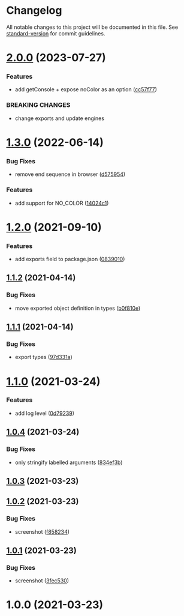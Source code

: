 # Changelog

All notable changes to this project will be documented in this file. See [standard-version](https://github.com/conventional-changelog/standard-version) for commit guidelines.

# [2.0.0](https://github.com/dmnsgn/console-ansi/compare/v1.3.0...v2.0.0) (2023-07-27)


### Features

* add getConsole + expose noColor as an option ([cc57f77](https://github.com/dmnsgn/console-ansi/commit/cc57f773ed1c9d5da8d3ebe57807697f27fd7e93))


### BREAKING CHANGES

* change exports and update engines



# [1.3.0](https://github.com/dmnsgn/console-ansi/compare/v1.2.0...v1.3.0) (2022-06-14)


### Bug Fixes

* remove end sequence in browser ([d575954](https://github.com/dmnsgn/console-ansi/commit/d575954f3e7f5041bc9a459b8b198da02112e1e9))


### Features

* add support for NO_COLOR ([14024c1](https://github.com/dmnsgn/console-ansi/commit/14024c12735b2a09c8eaaf42a5f8f4fe18d48469))



# [1.2.0](https://github.com/dmnsgn/console-ansi/compare/v1.1.2...v1.2.0) (2021-09-10)


### Features

* add exports field to package.json ([0839010](https://github.com/dmnsgn/console-ansi/commit/0839010cb29a2c26b9f5dede91911c5ad0c10954))



## [1.1.2](https://github.com/dmnsgn/console-ansi/compare/v1.1.1...v1.1.2) (2021-04-14)


### Bug Fixes

* move exported object definition in types ([b0f810e](https://github.com/dmnsgn/console-ansi/commit/b0f810ef7546ce05e4bd265df73e2e3fcc9fa0f9))



## [1.1.1](https://github.com/dmnsgn/console-ansi/compare/v1.1.0...v1.1.1) (2021-04-14)


### Bug Fixes

* export types ([97d331a](https://github.com/dmnsgn/console-ansi/commit/97d331a74ef214bcbb688e73287026217a7d8d15))



# [1.1.0](https://github.com/dmnsgn/console-ansi/compare/v1.0.4...v1.1.0) (2021-03-24)


### Features

* add log level ([0d79239](https://github.com/dmnsgn/console-ansi/commit/0d79239a955a89bb02f549d80a3f50145fa4de2b))



## [1.0.4](https://github.com/dmnsgn/console-ansi/compare/v1.0.3...v1.0.4) (2021-03-24)


### Bug Fixes

* only stringify labelled arguments ([834ef3b](https://github.com/dmnsgn/console-ansi/commit/834ef3b3549ecdc09f3fb08666affe1a4704d6be))



## [1.0.3](https://github.com/dmnsgn/console-ansi/compare/v1.0.2...v1.0.3) (2021-03-23)



## [1.0.2](https://github.com/dmnsgn/console-ansi/compare/v1.0.1...v1.0.2) (2021-03-23)


### Bug Fixes

* screenshot ([f858234](https://github.com/dmnsgn/console-ansi/commit/f858234f55dfb1e140a8a754450a3d5871a09e2a))



## [1.0.1](https://github.com/dmnsgn/console-ansi/compare/v1.0.0...v1.0.1) (2021-03-23)


### Bug Fixes

* screenshot ([3fec530](https://github.com/dmnsgn/console-ansi/commit/3fec5307f5536562bba35f44e6895916b8df381e))



# 1.0.0 (2021-03-23)
